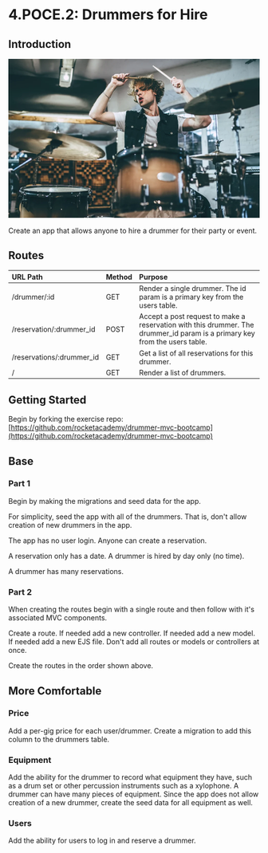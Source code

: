 # 4.POCE.2: Drummers for Hire

## Introduction

![](../../.gitbook/assets/shutterstock_740713477.webp)

Create an app that allows anyone to hire a drummer for their party or event.

## Routes

| URL Path | Method | Purpose |
| :--- | :--- | :--- |
| /drummer/:id | GET | Render a single drummer. The id param is a primary key from the users table. |
| /reservation/:drummer\_id | POST | Accept a post request to make a reservation with this drummer. The drummer\_id param is a primary key from the users table. |
| /reservations/:drummer\_id | GET | Get a list of all reservations for this drummer. |
| / | GET | Render a list of drummers. |

## Getting Started

Begin by forking the exercise repo: [https://github.com/rocketacademy/drummer-mvc-bootcamp](https://github.com/rocketacademy/drummer-mvc-bootcamp)

## Base

### Part 1 

Begin by making the migrations and seed data for the app.

For simplicity, seed the app with all of the drummers. That is, don't allow creation of new drummers in the app.

The app has no user login. Anyone can create a reservation.

A reservation only has a date. A drummer is hired by day only \(no time\).

A drummer has many reservations.

### Part 2

When creating the routes begin with a single route and then follow with it's associated MVC components.

Create a route. If needed add a new controller. If needed add a new model. If needed add a new EJS file. Don't add all routes or models or controllers at once.

Create the routes in the order shown above.

## More Comfortable

### Price

Add a per-gig price for each user/drummer. Create a migration to add this column to the drummers table.

### Equipment

Add the ability for the drummer to record what equipment they have, such as a drum set or other percussion instruments such as a xylophone. A drummer can have many pieces of equipment. Since the app does not allow creation of a new drummer, create the seed data for all equipment as well.

### Users

Add the ability for users to log in and reserve a drummer. 


